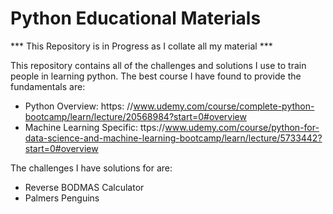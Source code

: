 # Python Educational Materials

*** This Repository is in Progress as I collate all my material ***

This repository contains all of the challenges and solutions I use to train people in learning python. The best course I have found to provide the fundamentals are: 

- Python Overview: https: //www.udemy.com/course/complete-python-bootcamp/learn/lecture/20568984?start=0#overview
- Machine Learning Specific: ttps://www.udemy.com/course/python-for-data-science-and-machine-learning-bootcamp/learn/lecture/5733442?start=0#overview

The challenges I have solutions for are: 

- Reverse BODMAS Calculator
- Palmers Penguins

